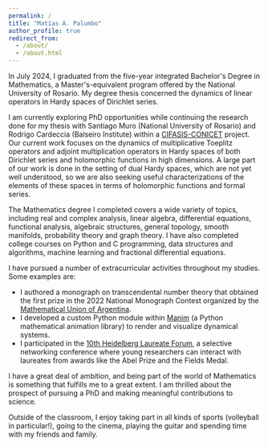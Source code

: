 ```yaml
---
permalink: /
title: "Matías A. Palumbo"
author_profile: true
redirect_from: 
  - /about/
  - /about.html
---
```


In July 2024, I graduated from the five-year integrated Bachelor's Degree in Mathematics, a Master's-equivalent program offered by the National University of Rosario. My degree thesis concerned the dynamics of linear operators in Hardy spaces of Dirichlet series.

I am currently exploring PhD opportunities while continuing the research done for my thesis with Santiago Muro (National University of Rosario) and Rodrigo Cardeccia (Balseiro Institute) within a [CIFASIS-CONICET](https://www.cifasis-conicet.gov.ar/en/) project. Our current work focuses on the dynamics of multiplicative Toeplitz operators and adjoint multiplication operators in Hardy spaces of both Dirichlet series and holomorphic functions in high dimensions. A large part of our work is done in the setting of dual Hardy spaces, which are not yet well understood, so we are also seeking useful characterizations of the elements of these spaces in terms of holomorphic functions and formal series.

The Mathematics degree I completed covers a wide variety of topics, including real and complex analysis, linear algebra, differential equations, functional analysis, algebraic structures, general topology, smooth manifolds, probability theory and graph theory. I have also completed college courses on Python and C programming, data structures and algorithms, machine learning and fractional differential equations.

I have pursued a number of extracurricular activities throughout my studies. Some examples are:
- I authored a monograph on transcendental number theory that obtained the first prize in the 2022 National Monograph Contest organized by the [Mathematical Union of Argentina](https://www.union-matematica.org.ar/).
- I developed a custom Python module within [Manim](https://github.com/3b1b/manim) (a Python mathematical animation library) to render and visualize dynamical systems.
- I participated in the [10th Heidelberg Laureate Forum](https://www.heidelberg-laureate-forum.org/), a selective networking conference where young researchers can interact with laureates from awards like the Abel Prize and the Fields Medal.
<!-- - I organized and taught a LaTeX workshop aimed at both undergraduate and graduate Mathematics, Computer Science and Physics students. -->

I have a great deal of ambition, and being part of the world of Mathematics is something that fulfills me to a great extent. I am thrilled about the prospect of pursuing a PhD and making meaningful contributions to science.

Outside of the classroom, I enjoy taking part in all kinds of sports (volleyball in particular!), going to the cinema, playing the guitar and spending time with my friends and family.
